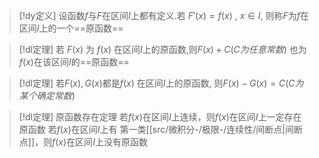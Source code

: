 

> [!dy定义] 
> 设函数$f$与$F$在区间$I$上都有定义.若
> $F'(x)=f(x)~,~x\in I,$
> 则称$F$为$f$在区间$I$上的一个==原函数==


> [!dl定理] 
> 若 $F(x)$ 为 $f(x)$ 在区间$I$上的原函数,则$F(x)+C(C为任意常数)$ 也为$f(x)$在该区间$I$的==原函数==

> [!dl定理] 
> 若$F(x),G(x)$都是$f(x)$ 在区间$I$上的原函数, 则$F(x)-G(x)=C(C为某个确定常数)$ 


> [!dl定理] 原函数存在定理 
> 若$f(x)$在区间$I$上连续，则$f(x)$在区间$I$上一定存在原函数
> 若$f(x)$在区间$I$上有 第一类[[src/微积分-/极限-/连续性/间断点|间断点]]，则$f(x)$在区间$I$上没有原函数



